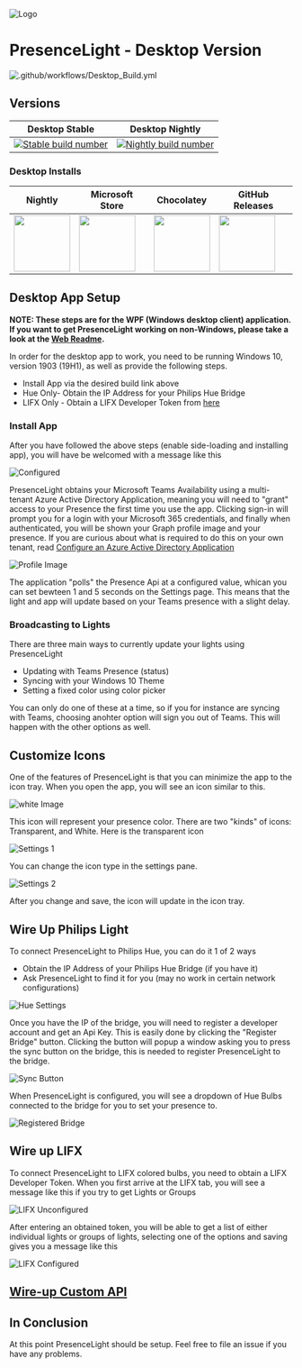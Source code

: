 ![Logo](https://github.com/isaacrlevin/PresenceLight/raw/main/Icon.png)
# PresenceLight - Desktop Version

![.github/workflows/Desktop_Build.yml](https://github.com/isaacrlevin/presencelight/workflows/.github/workflows/Desktop_Build.yml/badge.svg)

## Versions

| Desktop Stable | Desktop Nightly |
|--- | ------------ |
| [![Stable build number](https://presencelight.blob.core.windows.net/store/stable_badge.svg)](https://www.microsoft.com/en-us/p/presencelight/9nffkd8gznl7) | [![Nightly build number](https://presencelight.blob.core.windows.net/nightly/ci_badge.svg)](https://presencelight.blob.core.windows.net/nightly/index.html)  |
### Desktop Installs

| Nightly | Microsoft Store | Chocolatey | GitHub Releases  |
| ------- | --------------- |--------------- | ---------------  |
| [<img src="https://github.com/isaacrlevin/PresenceLight/raw/main/Icon.png" width="100">](https://presencelight.blob.core.windows.net/nightly/index.html)| [<img src="https://github.com/isaacrlevin/PresenceLight/raw/main/static/store.svg" width="100">](https://www.microsoft.com/en-us/p/presencelight/9nffkd8gznl7) | [<img src="https://chocolatey.org/assets/images/global-shared/logo.svg" width="100">](https://chocolatey.org/packages/PresenceLight/) | [<img src="https://user-images.githubusercontent.com/8878502/110871471-55fe7c00-8283-11eb-8ce4-afeeaf62458a.png" width="100">](https://user-images.githubusercontent.com/8878502/110871316-061fb500-8283-11eb-8ad6-db529a86eab0.png) |

## Desktop App Setup

**NOTE: These steps are for the WPF (Windows desktop client) application. If you want to get PresenceLight working on non-Windows, please take a look at the [Web Readme](https://github.com/isaacrlevin/PresenceLight/blob/main/web-README.md).**

In order for the desktop app to work, you need to be running Windows 10, version 1903 (19H1), as well as provide the following steps.

- Install App via the desired build link above
- Hue Only- Obtain the IP Address for your Philips Hue Bridge
- LIFX Only - Obtain a LIFX Developer Token from [here](https://cloud.lifx.com/settings)


### Install App

After you have followed the above steps (enable side-loading and installing app), you will have be welcomed with a message like this

   ![Configured](https://github.com/isaacrlevin/PresenceLight/raw/main/static/configured.png)

PresenceLight obtains your Microsoft Teams Availability using a multi-tenant Azure Active Directory Application, meaning you will need to "grant" access to your Presence the first time you use the app. Clicking sign-in will prompt you for a login with your Microsoft 365 credentials, and finally when authenticated, you will be shown your Graph profile image and your presence. If you are curious about what is required to do this on your own tenant, read [Configure an Azure Active Directory Application](https://github.com/isaacrlevin/PresenceLight/wiki/Configure-an-Azure-Active-Directory-Application)

   ![Profile Image](https://github.com/isaacrlevin/PresenceLight/raw/main/static/profile.png)

The application "polls" the Presence Api at a configured value, whican you can set bewteen 1 and 5 seconds on the Settings page. This means that the light and app will update based on your Teams presence with a slight delay.

### Broadcasting to Lights

There are three main ways to currently update your lights using PresenceLight

 - Updating with Teams Presence (status)
 - Syncing with your Windows 10 Theme
 - Setting a fixed color using color picker

You can only do one of these at a time, so if you for instance are syncing with Teams, choosing anohter option will sign you out of Teams. This will happen with the other options as well.

## Customize Icons

One of the features of PresenceLight is that you can minimize the app to the icon tray. When you open the app, you will see an icon similar to this.

   ![white Image](https://github.com/isaacrlevin/PresenceLight/raw/main/static/light-icon.png)

This icon will represent your presence color. There are two "kinds" of icons: Transparent, and White. Here is the transparent icon

   ![Settings 1](https://github.com/isaacrlevin/PresenceLight/raw/main/static/trans-icon.png)

You can change the icon type in the settings pane.

   ![Settings 2](https://github.com/isaacrlevin/PresenceLight/raw/main/static/settings1.png)

After you change and save, the icon will update in the icon tray.

## Wire Up Philips Light

To connect PresenceLight to Philips Hue, you can do it 1 of 2 ways

 - Obtain the IP Address of your Philips Hue Bridge (if you have it)
 - Ask PresenceLight to find it for you (may no work in certain network configurations)

 ![Hue Settings](https://github.com/isaacrlevin/PresenceLight/raw/main/static/hue-settings.png)

Once you have the IP of the bridge, you will need to register a developer account and get an Api Key. This is easily done by clicking the "Register Bridge" button. Clicking the button will popup a window asking you to press the sync button on the bridge, this is needed to register PresenceLight to the bridge.

 ![Sync Button](https://github.com/isaacrlevin/PresenceLight/raw/main/static/sync-button.png)

When PresenceLight is configured, you will see a dropdown of Hue Bulbs connected to the bridge for you to set your presence to.

 ![Registered Bridge](https://github.com/isaacrlevin/PresenceLight/raw/main/static/registered-bridge.png)

## Wire up LIFX

To connect PresenceLight to LIFX colored bulbs, you need to obtain a LIFX Developer Token. When you first arrive at the LIFX tab, you will see a message like this if you try to get Lights or Groups

 ![LIFX Unconfigured](https://github.com/isaacrlevin/PresenceLight/raw/main/static/lifx-unconfigured.png)

After entering an obtained token, you will be able to get a list of either individual lights or groups of lights, selecting one of the options and saving gives you a message like this

 ![LIFX Configured](https://github.com/isaacrlevin/PresenceLight/raw/main/static/lifx-configured.png)

## [Wire-up Custom API](https://github.com/isaacrlevin/presencelight/wiki/Wire-up-Custom-API)


## In Conclusion

At this point PresenceLight should be setup. Feel free to file an issue if you have any problems.